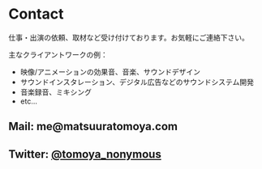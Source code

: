 ---
---
# Contact

仕事・出演の依頼、取材など受け付けております。お気軽にご連絡下さい。

主なクライアントワークの例：

- 映像/アニメーションの効果音、音楽、サウンドデザイン
- サウンドインスタレーション、デジタル広告などのサウンドシステム開発
- 音楽録音、ミキシング
- etc...


## Mail: me@<span style="display:none;"></span>matsuuratomoya.com
## Twitter: [@tomoya_nonymous](https://twitter.com/tomoya_nonymous)
